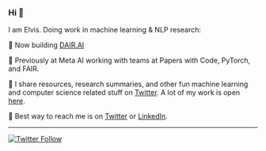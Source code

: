 ### Hi 👋

I am Elvis. Doing work in machine learning & NLP research:

🔹 Now building [DAIR.AI](https://github.com/dair-ai)

🔹 Previously at Meta AI working with teams at Papers with Code, PyTorch, and FAIR.

🔹 I share resources, research summaries, and other fun machine learning and computer science related stuff on [Twitter](https://twitter.com/omarsar0). A lot of my work is open [here](https://github.com/dair-ai).

🔹 Best way to reach me is on [Twitter](https://twitter.com/omarsar0) or [LinkedIn](https://www.linkedin.com/in/omarsar/).

---
[![Twitter Follow](https://img.shields.io/twitter/follow/omarsar0?label=Follow&style=social)](https://twitter.com/omarsar0)

